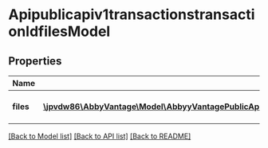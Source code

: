 # Apipublicapiv1transactionstransactionIdfilesModel

## Properties
Name | Type | Description | Notes
------------ | ------------- | ------------- | -------------
**files** | [**\jpvdw86\AbbyVantage\Model\AbbyyVantagePublicApiContractTransactionsRequestsTransactionFileMetadataDto[]**](AbbyyVantagePublicApiContractTransactionsRequestsTransactionFileMetadataDto.md) | Files processing parameters | [optional] 

[[Back to Model list]](../../README.md#documentation-for-models) [[Back to API list]](../../README.md#documentation-for-api-endpoints) [[Back to README]](../../README.md)

